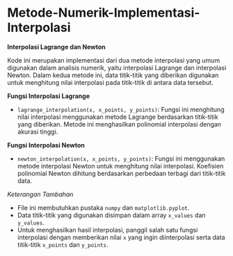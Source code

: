 # Metode-Numerik-Implementasi-Interpolasi


**Interpolasi Lagrange dan Newton**

Kode ini merupakan implementasi dari dua metode interpolasi yang umum digunakan dalam analisis numerik, yaitu interpolasi Lagrange dan interpolasi Newton. Dalam kedua metode ini, data titik-titik yang diberikan digunakan untuk menghitung nilai interpolasi pada titik-titik di antara data tersebut.

**Fungsi Interpolasi Lagrange**
- `lagrange_interpolation(x, x_points, y_points)`: Fungsi ini menghitung nilai interpolasi menggunakan metode Lagrange berdasarkan titik-titik yang diberikan. Metode ini menghasilkan polinomial interpolasi dengan akurasi tinggi.

**Fungsi Interpolasi Newton**
- `newton_interpolation(x, x_points, y_points)`: Fungsi ini menggunakan metode interpolasi Newton untuk menghitung nilai interpolasi. Koefisien polinomial Newton dihitung berdasarkan perbedaan terbagi dari titik-titik data.

*Keterangan Tambahan*
- File ini membutuhkan pustaka `numpy` dan `matplotlib.pyplot`.
- Data titik-titik yang digunakan disimpan dalam array `x_values` dan `y_values`.
- Untuk menghasilkan hasil interpolasi, panggil salah satu fungsi interpolasi dengan memberikan nilai `x` yang ingin diinterpolasi serta data titik-titik `x_points` dan `y_points`.
